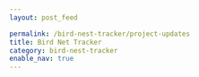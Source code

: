 ```yaml
---
layout: post_feed

permalink: /bird-nest-tracker/project-updates
title: Bird Net Tracker
category: bird-nest-tracker
enable_nav: true
---
```

